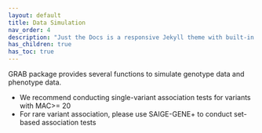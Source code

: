 ```yaml
---
layout: default
title: Data Simulation 
nav_order: 4
description: "Just the Docs is a responsive Jekyll theme with built-in search that is easily customizable and hosted on GitHub Pages."
has_children: true
has_toc: true
---
```


GRAB package provides several functions to simulate genotype data and phenotype data.
- We recommend conducting single-variant association tests for variants with MAC>= 20
- For rare variant association, please use SAIGE-GENE+ to conduct set-based association tests 

